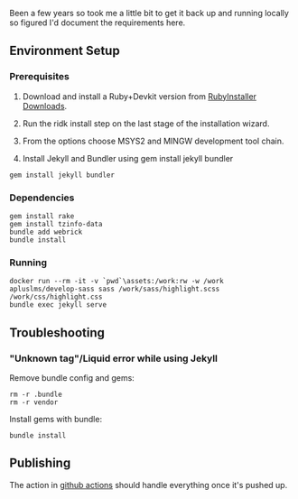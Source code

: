 Been a few years so took me a little bit to get it back up and running locally so figured I'd document the requirements here.

## Environment Setup
### Prerequisites
1. Download and install a Ruby+Devkit version from [RubyInstaller Downloads](https://rubyinstaller.org/). 

2. Run the ridk install step on the last stage of the installation wizard.
3. From the options choose MSYS2 and MINGW development tool chain.
4. Install Jekyll and Bundler using gem install jekyll bundler

```gem install jekyll bundler```

### Dependencies

```
gem install rake
gem install tzinfo-data
bundle add webrick
bundle install
```
### Running

```
docker run --rm -it -v `pwd`\assets:/work:rw -w /work apluslms/develop-sass sass /work/sass/highlight.scss /work/css/highlight.css
bundle exec jekyll serve
```



## Troubleshooting
### "Unknown tag"/Liquid error while using Jekyll
Remove bundle config and gems:
```
rm -r .bundle
rm -r vendor
```
Install gems with bundle:
```
bundle install
```

## Publishing

The action in [github actions](./.github/workflows/ci.yml) should handle everything once it's pushed up.
